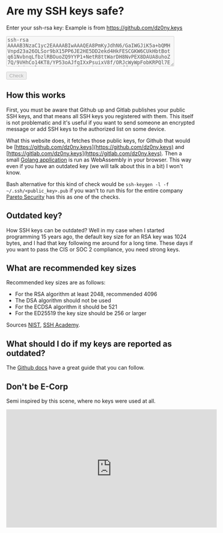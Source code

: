 # Are my SSH keys safe?
<label for="key">Enter your ssh-rsa key:</label> Example is from https://github.com/dz0ny.keys

<textarea disabled id="key" name="key"
          rows="5" cols="53">ssh-rsa AAAAB3NzaC1yc2EAAAABIwAAAQEA8PmKyJdhN6/GaIWGJiK5a+bQMHVnpd23a26OLSor9bX15PP6JE2HE5DD2ekd4HkFESCGKW6CUkHbtBotq61NvbnqLfbzlRBOuoZQ9YYP1+NetR8ttWarDH8NvPEX8DAUA8uhoZ7Q/9VHhCo14KT8/YP53oAJfqIXxPsuixV8f/ORJcWyWpFobKRPQl7E592dmia9Il5SIcEKERttIvCl8YgFbpuSt18FP8ffe+1kNvD5AtOHsAZGaDlhouGZd83+lmAhxAi/0r2zWTCNtWJnH5er6Fqjtm5rgQEvIZTJb1BEK7r/pYxhgM9MBnIndawTNmoHP26fYztxa3LirH6Imw==</textarea>
<button disabled id="check" value="Check">Check</button>
<script src="go.js"></script>
<script src="main.js"></script>

## How this works

First, you must be aware that Github up and Gitlab publishes your public SSH keys, and that means all SSH keys you registered with them. This itself is not problematic and it's useful if you want to send someone an encrypted message or add SSH keys to the authorized list on some device. 

What this website does, it fetches those public keys, for Github that would be [https://github.com/dz0ny.keys](https://github.com/dz0ny.keys) and [https://gitlab.com/dz0ny.keys](https://gitlab.com/dz0ny.keys). Then a small [Golang application](https://github.com/teamniteo/aremykeyssafe/blob/wasm/main.go) is run as WebAssembly in your browser. This way even if you have an outdated key (we will talk about this in a bit) I won't know. 

Bash alternative for this kind of check would be `ssh-keygen -l -f ~/.ssh/<public_key>.pub` if you wan't to run this for the entire company [Pareto Security](https://paretosecurity.com/security-checks/ssh-keys-strength) has this as one of the checks.

## Outdated key?

How SSH keys can be outdated? Well in my case when I started programming 15 years ago, the default key size for an RSA key was 1024 bytes, and I had that key following me around for a long time. These days if you want to pass the CIS or SOC 2 compliance, you need strong keys. 

## What are recommended key sizes

Recommended key sizes are as follows:

- For the RSA algorithm at least 2048, recommended 4096
- The DSA algorithm should not be used
- For the ECDSA algorithm it should be 521
- For the ED25519 the key size should be 256 or larger

Sources [NIST](https://nvlpubs.nist.gov/nistpubs/specialpublications/nist.sp.800-57pt3r1.pdf), [SSH Academy](https://www.ssh.com/academy/ssh/keygen#choosing-an-algorithm-and-key-size).

## What should I do if my keys are reported as outdated? 

The [Github docs](https://docs.github.com/en/authentication/connecting-to-github-with-ssh/generating-a-new-ssh-key-and-adding-it-to-the-ssh-agent) have a great guide that you can follow.

## Don't be E-Corp

Semi inspired by this scene, where no keys were used at all. 

<iframe width="560" height="315" src="https://www.youtube-nocookie.com/embed/T4w6rloFpCI" title="YouTube video player" frameborder="0" allow="accelerometer; autoplay; clipboard-write; encrypted-media; gyroscope; picture-in-picture" allowfullscreen></iframe>

